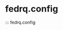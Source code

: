 <!--
Copyright (C) 2023 Maxwell G <maxwell@gtmx.me>

SPDX-License-Identifier: GPL-2.0-or-later
-->

# fedrq.config

::: fedrq.config
